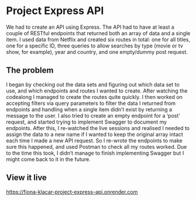 # Project Express API

We had to create an API using Express. The API had to have at least a couple of RESTful endpoints that returned both an array of data and a single item. I used data from Netflix and created six routes in total: one for all titles, one for a specific ID, three queries to allow searches by type (movie or tv show, for example), year and country, and one empty/dummy post request. 

## The problem

I began by checking out the data sets and figuring out which data set to use, and which endpoints and routes I wanted to create. After watching the codealong I managed to create the routes quite quickly. I then worked on accepting filters via query parameters to filter the data I returned from endpoints and handling when a single item didn’t exist by returning a message to the user. I also tried to create an empty endpoint for a ‘post’ request, and started trying to implement Swagger to document my endpoints. After this, I re-watched the live sessions and realised I needed to assign the data to a new name if I wanted to keep the original array intact each time I made a new API request. So I re-wrote the endpoints to make sure this happened, and used Postman to check all my routes worked. Due to the time this took, I didn’t manage to finish implementing Swagger but I might come back to it in the future. 

## View it live

https://fiona-klacar-project-express-api.onrender.com
